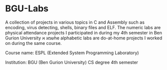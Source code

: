 # BGU-Labs

A collection of projects in various topics in C and Assembly such as encoding, virus detecting, shells, binary files and ELF.
The numeric labs are physical attendance projects I participated in during my 4th semester in Ben Gurion University שמג אhe alphabetic labs are do-at-home projects I worked on during the same course.

Course name: ESPL (Extended System Programming Laboratory)

Institution: BGU (Ben Gurion University)
CS degree 4th semester
